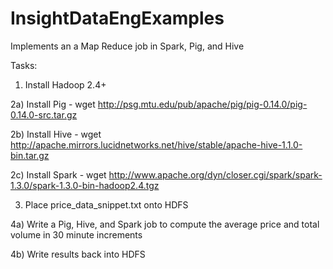 # InsightDataEngExamples

Implements an a Map Reduce job in Spark, Pig, and Hive

Tasks:

1) Install Hadoop 2.4+

2a) Install Pig - wget http://psg.mtu.edu/pub/apache/pig/pig-0.14.0/pig-0.14.0-src.tar.gz 

2b) Install Hive - wget http://apache.mirrors.lucidnetworks.net/hive/stable/apache-hive-1.1.0-bin.tar.gz

2c) Install Spark - wget http://www.apache.org/dyn/closer.cgi/spark/spark-1.3.0/spark-1.3.0-bin-hadoop2.4.tgz

3) Place price_data_snippet.txt onto HDFS

4a) Write a Pig, Hive, and Spark job to compute the average price and total volume in 30 minute increments

4b) Write results back into HDFS
